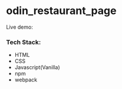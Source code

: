 # odin_restaurant_page

Live demo:

### Tech Stack:
 - HTML
 - CSS
 - Javascript(Vanilla)
 - npm
 - webpack
